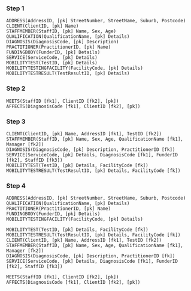 

### Step 1

	ADDRESS(AddressID, [pk] StreetNumber, StreetName, Suburb, Postcode)
	CLIENT(ClientID, [pk] Name)
	STAFFMEMBER(StaffID, [pk] Name, Sex, Age)
	QUALIFICATION(QualificationName, [pk] Details)
	DIAGNOSIS(DiagnosisCode, [pk] Description)
	PRACTITIONER(PractitionerID, [pk] Name)
	FUNDINGBODY(FunderID, [pk] Details)
	SERVICE(ServiceCode, [pk] Details)
	MOBILITYTEST(TestID, [pk] Details)
	MOBILITYTESTINGFACILITY(FacilityCode, [pk] Details)
	MOBILITYTESTRESULT(TestResultID, [pk] Details)


### Step 2

	MEETS(StaffID [fk1], ClientID [fk2], [pk])
	AFFECTS(DiagnosisCode [fk1], ClientID [fk2], [pk])


### Step 3

	CLIENT(ClientID, [pk] Name, AddressID [fk1], TestID [fk2])
	STAFFMEMBER(StaffID, [pk] Name, Sex, Age, QualificationName [fk1], Manager [fk2])
	DIAGNOSIS(DiagnosisCode, [pk] Description, PractitionerID [fk])
	SERVICE(ServiceCode, [pk] Details, DiagnosisCode [fk1], FunderID [fk2], StaffID [fk3])
	MOBILITYTEST(TestID, [pk] Details, FacilityCode [fk])
	MOBILITYTESTRESULT(TestResultID, [pk] Details, FacilityCode [fk])


### Step 4

	ADDRESS(AddressID, [pk] StreetNumber, StreetName, Suburb, Postcode)
	QUALIFICATION(QualificationName, [pk] Details)
	PRACTITIONER(PractitionerID, [pk] Name)
	FUNDINGBODY(FunderID, [pk] Details)
	MOBILITYTESTINGFACILITY(FacilityCode, [pk] Details)

	MOBILITYTEST(TestID, [pk] Details, FacilityCode [fk])
	MOBILITYTESTRESULT(TestResultID, [pk] Details, FacilityCode [fk])
	CLIENT(ClientID, [pk] Name, AddressID [fk1], TestID [fk2])
	STAFFMEMBER(StaffID, [pk] Name, Sex, Age, QualificationName [fk1], Manager [fk2])
	DIAGNOSIS(DiagnosisCode, [pk] Description, PractitionerID [fk])
	SERVICE(ServiceCode, [pk] Details, DiagnosisCode [fk1], FunderID [fk2], StaffID [fk3])

	MEETS(StaffID [fk1], ClientID [fk2], [pk])
	AFFECTS(DiagnosisCode [fk1], ClientID [fk2], [pk])

